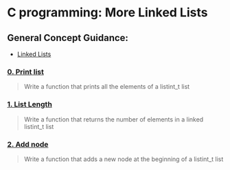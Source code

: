 # C programming: More Linked Lists
## General Concept Guidance:
* [Linked Lists](https://www.youtube.com/watch?v=udapt4FGY20&feature=youtu.be&t=2m10s)
### [0. Print list](./0-print_listint.c)
> Write a function that prints all the elements of a listint_t list
### [1. List Length](./1-listint_len.c)
> Write a function that returns the number of elements in a linked listint_t list
### [2. Add node](./2-add_nodeint.c)
> Write a function that adds a new node at the beginning of a listint_t list
